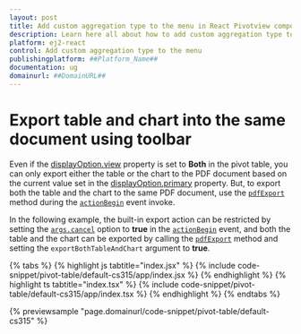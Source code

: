 ```yaml
---
layout: post
title: Add custom aggregation type to the menu in React Pivotview component | Syncfusion
description: Learn here all about how to add custom aggregation type to the menu in Syncfusion React Pivotview component of Syncfusion Essential JS 2 and more.
platform: ej2-react
control: Add custom aggregation type to the menu 
publishingplatform: ##Platform_Name##
documentation: ug
domainurl: ##DomainURL##
---
```


<!-- markdownlint-disable MD009 -->

# Export table and chart into the same document using toolbar

Even if the [displayOption.view](https://ej2.syncfusion.com/react/documentation/api/pivotview/displayOptionModel/#view) property is set to **Both** in the pivot table, you can only export either the table or the chart to the PDF document based on the current value set in the [displayOption.primary](https://ej2.syncfusion.com/react/documentation/api/pivotview/primary/) property. But, to export both the table and the chart to the same PDF document, use the [`pdfExport`](https://ej2.syncfusion.com/react/documentation/api/pivotview/#pdfexport) method during the [`actionBegin`](https://ej2.syncfusion.com/react/documentation/api/pivotview/#actionbegin) event invoke.

In the following example, the built-in export action can be restricted by setting the [`args.cancel`](https://helpej2.syncfusion.com/react/documentation/api/pivotview/pivotActionBeginEventArgs/#cancel) option to **true** in the [`actionBegin`](https://ej2.syncfusion.com/react/documentation/api/pivotview/#actionbegin) event, and both the table and the chart can be exported by calling the [`pdfExport`](https://ej2.syncfusion.com/react/documentation/api/pivotview/#pdfexport) method and setting the `exportBothTableAndChart` argument to **true**.

{% tabs %}
{% highlight js tabtitle="index.jsx" %}
{% include code-snippet/pivot-table/default-cs315/app/index.jsx %}
{% endhighlight %}
{% highlight ts tabtitle="index.tsx" %}
{% include code-snippet/pivot-table/default-cs315/app/index.tsx %}
{% endhighlight %}
{% endtabs %}

 {% previewsample "page.domainurl/code-snippet/pivot-table/default-cs315" %}